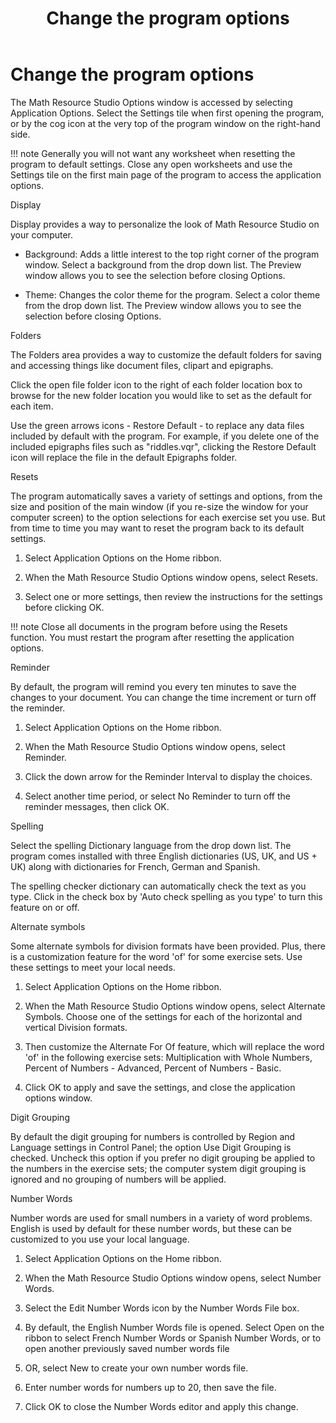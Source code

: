 ﻿---
title: Change the program options
category: reference
---

# Change the program options

The Math Resource Studio Options window is accessed by selecting Application Options. Select the Settings tile when first opening the program, or by the cog icon at the very top of the program window on the right-hand side.

!!! note
    Generally you will not want any worksheet when resetting the program to default settings. Close any open worksheets and use the Settings tile on the first main page of the program to access the application options.

Display

Display provides a way to personalize the look of Math Resource Studio on your computer.

- Background: Adds a little interest to the top right corner of the program window. Select a background from the drop down list. The Preview window allows you to see the selection before closing Options.

- Theme: Changes the color theme for the program. Select a color theme from the drop down list. The Preview window allows you to see the selection before closing Options.

Folders

The Folders area provides a way to customize the default folders for saving and accessing things like document files, clipart and epigraphs.

Click the open file folder icon to the right of each folder location box to browse for the new folder location you would like to set as the default for each item.

Use the green arrows icons - Restore Default - to replace any data files included by default with the program. For example, if you delete one of the included epigraphs files such as "riddles.vqr", clicking the Restore Default icon will replace the file in the default Epigraphs folder.

Resets

The program automatically saves a variety of settings and options, from the size and position of the main window (if you re-size the window for your computer screen) to the option selections for each exercise set you use. But from time to time you may want to reset the program back to its default settings.

1. Select Application Options on the Home ribbon.

2. When the Math Resource Studio Options window opens, select Resets.

3. Select one or more settings, then review the instructions for the settings before clicking OK.

!!! note
    Close all documents in the program before using the Resets function. You must restart the program after resetting the application options.

Reminder

By default, the program will remind you every ten minutes to save the changes to your document. You can change the time increment or turn off the reminder.

1. Select Application Options on the Home ribbon.

2. When the Math Resource Studio Options window opens, select Reminder.

3. Click the down arrow for the Reminder Interval to display the choices.

4. Select another time period, or select No Reminder to turn off the reminder messages, then click OK.

Spelling

Select the spelling Dictionary language from the drop down list. The program comes installed with three English dictionaries (US, UK, and US + UK) along with dictionaries for French, German and Spanish.

The spelling checker dictionary can automatically check the text as you type. Click in the check box by 'Auto check spelling as you type' to turn this feature on or off.

Alternate symbols

Some alternate symbols for division formats have been provided. Plus, there is a customization feature for the word 'of' for some exercise sets. Use these settings to meet your local needs.

1. Select Application Options on the Home ribbon.

5. When the Math Resource Studio Options window opens, select Alternate Symbols. Choose one of the settings for each of the horizontal and vertical Division formats.

2. Then customize the Alternate For Of feature, which will replace the word 'of' in the following exercise sets: Multiplication with Whole Numbers, Percent of Numbers - Advanced, Percent of Numbers - Basic.

3. Click OK to apply and save the settings, and close the application options window.

Digit Grouping

By default the digit grouping for numbers is controlled by Region and Language settings in Control Panel; the option Use Digit Grouping is checked. Uncheck this option if you prefer no digit grouping be applied to the numbers in the exercise sets; the computer system digit grouping is ignored and no grouping of numbers will be applied.

Number Words

Number words are used for small numbers in a variety of word problems. English is used by default for these number words, but these can be customized to you use your local language.

1. Select Application Options on the Home ribbon.

2. When the Math Resource Studio Options window opens, select Number Words.

3. Select the Edit Number Words icon by the Number Words File box.

4. By default, the English Number Words file is opened. Select Open on the ribbon to select French Number Words or Spanish Number Words, or to open another previously saved number words file

5. OR, select New to create your own number words file.

6. Enter number words for numbers up to 20, then save the file.

7. Click OK to close the Number Words editor and apply this change.
